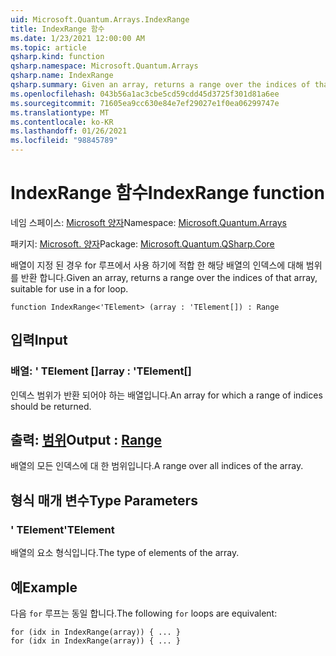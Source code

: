 ```yaml
---
uid: Microsoft.Quantum.Arrays.IndexRange
title: IndexRange 함수
ms.date: 1/23/2021 12:00:00 AM
ms.topic: article
qsharp.kind: function
qsharp.namespace: Microsoft.Quantum.Arrays
qsharp.name: IndexRange
qsharp.summary: Given an array, returns a range over the indices of that array, suitable for use in a for loop.
ms.openlocfilehash: 043b56a1ac3cbe5cd59cdd45d3725f301d81a6ee
ms.sourcegitcommit: 71605ea9cc630e84e7ef29027e1f0ea06299747e
ms.translationtype: MT
ms.contentlocale: ko-KR
ms.lasthandoff: 01/26/2021
ms.locfileid: "98845789"
---
```

# <a name="indexrange-function"></a><span data-ttu-id="9c854-102">IndexRange 함수</span><span class="sxs-lookup"><span data-stu-id="9c854-102">IndexRange function</span></span>

<span data-ttu-id="9c854-103">네임 스페이스: [Microsoft 양자](xref:Microsoft.Quantum.Arrays)</span><span class="sxs-lookup"><span data-stu-id="9c854-103">Namespace: [Microsoft.Quantum.Arrays](xref:Microsoft.Quantum.Arrays)</span></span>

<span data-ttu-id="9c854-104">패키지: [Microsoft. 양자](https://nuget.org/packages/Microsoft.Quantum.QSharp.Core)</span><span class="sxs-lookup"><span data-stu-id="9c854-104">Package: [Microsoft.Quantum.QSharp.Core](https://nuget.org/packages/Microsoft.Quantum.QSharp.Core)</span></span>


<span data-ttu-id="9c854-105">배열이 지정 된 경우 for 루프에서 사용 하기에 적합 한 해당 배열의 인덱스에 대해 범위를 반환 합니다.</span><span class="sxs-lookup"><span data-stu-id="9c854-105">Given an array, returns a range over the indices of that array, suitable for use in a for loop.</span></span>

```qsharp
function IndexRange<'TElement> (array : 'TElement[]) : Range
```


## <a name="input"></a><span data-ttu-id="9c854-106">입력</span><span class="sxs-lookup"><span data-stu-id="9c854-106">Input</span></span>

### <a name="array--telement"></a><span data-ttu-id="9c854-107">배열: ' TElement []</span><span class="sxs-lookup"><span data-stu-id="9c854-107">array : 'TElement[]</span></span>

<span data-ttu-id="9c854-108">인덱스 범위가 반환 되어야 하는 배열입니다.</span><span class="sxs-lookup"><span data-stu-id="9c854-108">An array for which a range of indices should be returned.</span></span>



## <a name="output--range"></a><span data-ttu-id="9c854-109">출력: [범위](xref:microsoft.quantum.lang-ref.range)</span><span class="sxs-lookup"><span data-stu-id="9c854-109">Output : [Range](xref:microsoft.quantum.lang-ref.range)</span></span>

<span data-ttu-id="9c854-110">배열의 모든 인덱스에 대 한 범위입니다.</span><span class="sxs-lookup"><span data-stu-id="9c854-110">A range over all indices of the array.</span></span>

## <a name="type-parameters"></a><span data-ttu-id="9c854-111">형식 매개 변수</span><span class="sxs-lookup"><span data-stu-id="9c854-111">Type Parameters</span></span>

### <a name="telement"></a><span data-ttu-id="9c854-112">' TElement</span><span class="sxs-lookup"><span data-stu-id="9c854-112">'TElement</span></span>

<span data-ttu-id="9c854-113">배열의 요소 형식입니다.</span><span class="sxs-lookup"><span data-stu-id="9c854-113">The type of elements of the array.</span></span>

## <a name="example"></a><span data-ttu-id="9c854-114">예</span><span class="sxs-lookup"><span data-stu-id="9c854-114">Example</span></span>

<span data-ttu-id="9c854-115">다음 `for` 루프는 동일 합니다.</span><span class="sxs-lookup"><span data-stu-id="9c854-115">The following `for` loops are equivalent:</span></span>

```qsharp
for (idx in IndexRange(array)) { ... }
for (idx in IndexRange(array)) { ... }
```